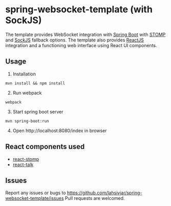 # spring-websocket-template (with SockJS)

The template provides WebSocket integration with [Spring Boot](https://projects.spring.io/spring-boot/) with [STOMP](https://stomp.github.io/) and [SockJS](https://github.com/sockjs) fallback options. The template also provides [ReactJS](https://reactjs.org/) integration and a functioning web interface using React UI components.

## Usage

1. Installation
```
mvn install && npm install
```
2. Run webpack
```
webpack
```
3. Start spring boot server
```
mvn spring-boot:run
```
4. Open http://localhost:8080/index in browser

## React components used

* [react-stomp](https://github.com/lahsivjar/react-stomp)
* [react-talk](https://github.com/lahsivjar/react-talk)

## Issues

Report any issues or bugs to https://github.com/lahsivjar/spring-websocket-template/issues Pull requests are welcomed.
